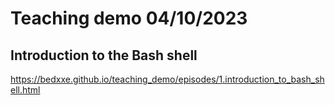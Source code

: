 # Teaching demo 04/10/2023

## Introduction to the Bash shell

https://bedxxe.github.io/teaching_demo/episodes/1.introduction_to_bash_shell.html
